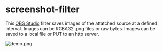 # screenshot-filter

This [OBS Studio](https://obsproject.com) filter saves images of the attatched source at a defined interval. Images can be RGBA32 .png files or raw bytes. Images can be saved to a local file or PUT to an http server.

![demo.png](https://raw.githubusercontent.com/synap5e/obs-screenshot-plugin/readme-images/demo.png) 